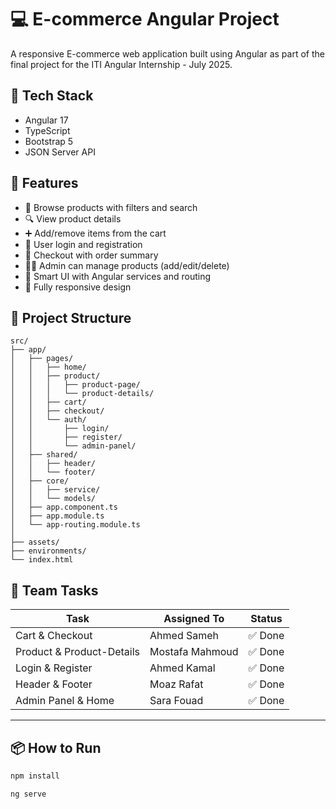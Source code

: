 # 💻 E-commerce Angular Project

A responsive E-commerce web application built using Angular as part of the final project for the ITI Angular Internship - July 2025.

## 🔧 Tech Stack
- Angular 17
- TypeScript
- Bootstrap 5
- JSON Server API


## 🚀 Features

- 🛒 Browse products with filters and search
- 🔍 View product details
- ➕ Add/remove items from the cart
- 👤 User login and registration
- 🧾 Checkout with order summary
- 🧑‍💼 Admin can manage products (add/edit/delete)
- 🧠 Smart UI with Angular services and routing
- 📱 Fully responsive design

## 📁 Project Structure
```
src/
├── app/    
│   ├── pages/                  
│   │   ├── home/
│   │   ├── product/
│   │   │   ├── product-page/
│   │   │   └── product-details/
│   │   ├── cart/
│   │   ├── checkout/
│   │   └── auth/
│   │       ├── login/
│   │       ├── register/
│   │       └── admin-panel/
│   ├── shared/                 
│   │   ├── header/
│   │   └── footer/             
│   ├── core/                 
│   │   ├── service/
│   │   └── models/
│   ├── app.component.ts
│   ├── app.module.ts
│   └── app-routing.module.ts
│
├── assets/
├── environments/
└── index.html
```

## 👥 Team Tasks


| Task                            | Assigned To    | Status         |
|---------------------------------|----------------|----------------|
| Cart & Checkout                 | Ahmed Sameh    | ✅ Done  |
| Product & Product-Details       | Mostafa Mahmoud | ✅ Done         |
| Login & Register                | Ahmed Kamal    | ✅ Done |
| Header & Footer                 | Moaz Rafat     | ✅ Done |
| Admin Panel & Home              | Sara Fouad     | ✅ Done  |

---

## 📦 How to Run

```bash
npm install

ng serve

